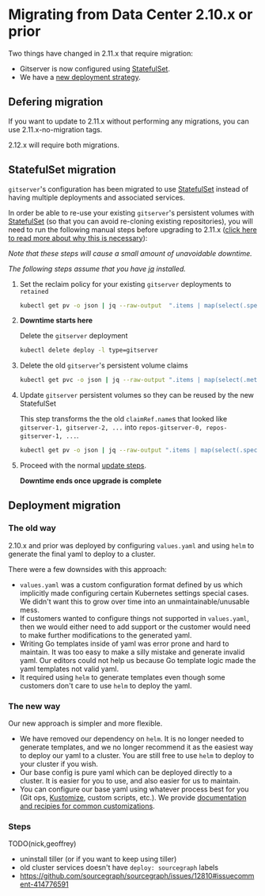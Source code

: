 # Migrating from Data Center 2.10.x or prior

Two things have changed in 2.11.x that require migration:

- Gitserver is now configured using [StatefulSet](#StatefulSet-migration).
- We have a [new deployment strategy](#Deployment-migration).

## Defering migration

If you want to update to 2.11.x without performing any migrations, you can use 2.11.x-no-migration tags.

2.12.x will require both migrations.

## StatefulSet migration

`gitserver`'s configuration has been migrated to use [StatefulSet](https://kubernetes.io/docs/tutorials/stateful-application/basic-stateful-set/) instead of having multiple deployments and associated services.

In order be able to re-use your existing `gitserver`'s persistent volumes with [StatefulSet](https://kubernetes.io/docs/tutorials/stateful-application/basic-stateful-set/) (so that you can avoid re-cloning existing repositories), you will need to run the following manual steps before upgrading to 2.11.x ([click here to read more about why this is necessary](https://github.com/kubernetes/kubernetes/issues/48609#issuecomment-314066616)):

_Note that these steps will cause a small amount of unavoidable downtime._

_The following steps assume that you have [jq](https://stedolan.github.io/jq/) installed._

1. Set the reclaim policy for your existing `gitserver` deployments to `retained`

   ```bash
   kubectl get pv -o json | jq --raw-output  ".items | map(select(.spec.claimRef.name | contains(\"gitserver-\"))) | .[] | \"kubectl patch pv -p '{\\\"spec\\\":{\\\"persistentVolumeReclaimPolicy\\\":\\\"Retain\\\"}}' \\(.metadata.name)\"" | bash
   ```

2. **Downtime starts here**

   Delete the `gitserver` deployment

   ```bash
   kubectl delete deploy -l type=gitserver
   ```

3. Delete the old `gitserver`'s persistent volume claims

   ```bash
   kubectl get pvc -o json | jq --raw-output ".items | map(select(.metadata.name | contains(\"gitserver-\"))) | .[] | \"kubectl delete pvc \\(.metadata.name)\"" | bash
   ```

4. Update `gitserver` persistent volumes so they can be reused by the new StatefulSet

   This step transforms the the old `claimRef.name`s that looked like `gitserver-1, gitserver-2, ...` into `repos-gitserver-0, repos-gitserver-1, ...`.

   ```bash
   kubectl get pv -o json | jq --raw-output ".items | map(select(.spec.claimRef.name | contains(\"gitserver-\"))) | .[] | \"kubectl patch pv -p '{\\\"spec\\\":{\\\"claimRef\\\":{\\\"uid\\\":null,\\\"name\\\":\\\"repos-gitserver-\\(.spec.claimRef.name | ltrimstr(\"gitserver-\") | tonumber - 1)\\\"}}}' \\(.metadata.name)\"" | bash
   ```

5. Proceed with the normal [update steps](update.md).

   **Downtime ends once upgrade is complete**

## Deployment migration

### The old way

2.10.x and prior was deployed by configuring `values.yaml` and using `helm` to generate the final yaml to deploy to a cluster.

There were a few downsides with this approach:

- `values.yaml` was a custom configuration format defined by us which implicitly made configuring certain Kubernetes settings special cases. We didn't want this to grow over time into an unmaintainable/unusable mess.
- If customers wanted to configure things not supported in `values.yaml`, then we would either need to add support or the customer would need to make further modifications to the generated yaml.
- Writing Go templates inside of yaml was error prone and hard to maintain. It was too easy to make a silly mistake and generate invalid yaml. Our editors could not help us because Go template logic made the yaml templates not valid yaml.
- It required using `helm` to generate templates even though some customers don't care to use `helm` to deploy the yaml.

### The new way

Our new approach is simpler and more flexible.

- We have removed our dependency on `helm`. It is no longer needed to generate templates, and we no longer recommend it as the easiest way to deploy our yaml to a cluster. You are still free to use `helm` to deploy to your cluster if you wish.
- Our base config is pure yaml which can be deployed directly to a cluster. It is easier for you to use, and also easier for us to maintain.
- You can configure our base yaml using whatever process best for you (Git ops, [Kustomize](https://github.com/kubernetes-sigs/kustomize), custom scripts, etc.). We provide [documentation and recipies for common customizations](configure.md).

### Steps

TODO(nick,geoffrey)

- uninstall tiller (or if you want to keep using tiller)
- old cluster services doesn't have `deploy: sourcegraph` labels
- https://github.com/sourcegraph/sourcegraph/issues/12810#issuecomment-414776591
